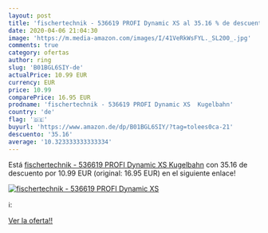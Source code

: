 ```yaml
---
layout: post
title: 'fischertechnik - 536619 PROFI Dynamic XS al 35.16 % de descuento'
date: 2020-04-06 21:04:30
image: 'https://m.media-amazon.com/images/I/41VeRkWsFYL._SL200_.jpg'
comments: true
category: ofertas
author: ring
slug: 'B01BGL6SIY-de'
actualPrice: 10.99 EUR
currency: EUR
price: 10.99
comparePrice: 16.95 EUR
prodname: 'fischertechnik - 536619 PROFI Dynamic XS  Kugelbahn'
country: 'de'
flag: '🇩🇪'
buyurl: 'https://www.amazon.de/dp/B01BGL6SIY/?tag=tolees0ca-21'
descuento: '35.16'
average: '10.323333333333334'
---
```


Está [fischertechnik - 536619 PROFI Dynamic XS  Kugelbahn](https://www.amazon.de/dp/B01BGL6SIY/?tag=tolees0ca-21) con 35.16 de descuento por 10.99 EUR (original: 16.95 EUR) en el siguiente enlace!

[![fischertechnik - 536619 PROFI Dynamic XS](https://m.media-amazon.com/images/I/41VeRkWsFYL._SL200_.jpg)](https://www.amazon.de/dp/B01BGL6SIY/?tag=tolees0ca-21)

ℹ️:


[Ver la oferta!!](https://www.amazon.de/dp/B01BGL6SIY/?tag=tolees0ca-21)
